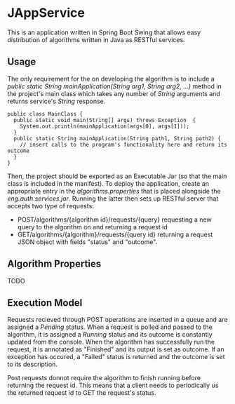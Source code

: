 # JAppService
This is an application written in Spring Boot Swing that allows easy distribution of algorithms written in Java as RESTful services.

## Usage
The only requirement for the on developing the algorithm is to include a *public static String mainApplication(String arg1, String arg2, ...)* method in the project's main class which takes any number of *String* arguments and returns service's *String* response.

```
public class MainClass {
  public static void main(String[] args) throws Exception  {
    System.out.println(mainApplication(args[0], args[1]));
  }
  public static String mainApplication(String path1, String path2) {
    // insert calls to the program's functionality here and return its outcome
  }
}
```

Then, the project should be exported as an Executable Jar (so that the main class is included in the manifest). To deploy the application, create an appropriate entry in the *algorithms.properties* that is placed alongside the *eng.auth.services.jar*. Running the latter then sets up RESTful server that accepts two type of requests:
- POST/algorithms/{algorithm id}/requests/{query} requesting a new query to the algorithm on and returning a request id
- GET/algorithms/{algorithm}/requests/{query id} returning a request JSON object with fields "status" and "outcome".

## Algorithm Properties
TODO

## Execution Model
Requests recieved through POST operations are inserted in a queue and are assigned a *Pending* status. When a request is polled and passed to the algorithm, it is assigned a *Running* status and its outcome is constantly updated from the console. When the algorithm has successfully run the request, it is annotated as "Finished" and its output is set as outcome. If an exception has occured, a "Failed" status is returned and the outcome is set to its description.

Post requests donnot require the algorithm to finish running before returning the request id. This means that a client needs to periodically us the returned request id to GET the request's status.
